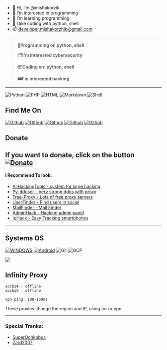- 👋 Hi, I’m @mishakorzik
- 👀 I’m interested in programming 
- 🌱 I’m learning programming
- 💞️ I like coding with python, shell
- 📫 developer.mishakorzhik@gmail.com
---
> **💾Programming on python, shell**

> **🗂️I'm interested cybersecurity**

> **📦Coding on: python, shell**

> **🎟️I'm interested hacking**

----

![Python](https://img.shields.io/badge/-Python-%230075a8?logo=python&logoColor=white&style=flat-square) ![PHP](https://img.shields.io/badge/-php-%230075a8?logo=php&logoColor=white&style=flat-square) ![HTML](https://img.shields.io/badge/-HTML-%23de4b25?logo=html5&logoColor=white&style=flat-square)
![Markdown](https://img.shields.io/badge/-Markdown-%23e9c241?logo=nim&logoColor=white&style=flat-square) ![Shell](https://img.shields.io/badge/-Shell-green?logo=shell&logoColor=white&style=flat-square) 

## Find Me On
[![Github](https://img.shields.io/badge/Reddit-MishaKorzhik-red?style=for-the-badge&logo=reddit)](https://www.reddit.com/u/Necessary_Mammoth368?utm_medium=android_app&utm_source=share)
[![Github](https://img.shields.io/badge/TELEGRAM-MishaKorzhik-orange?style=for-the-badge&logo=telegram)](https://t.me/ubp2q)
[![Github](https://img.shields.io/badge/GitHub-MishaKorzhik-yellow?style=for-the-badge&logo=github)](https://github.com/mishakorzik)
[![Github](https://img.shields.io/badge/Twitter-MishaKorzhik-blue?style=for-the-badge&logo=twitter)](https://twitter.com/MishaKorzhik)
[![Github](https://img.shields.io/badge/Discord-He1Zen-blue?style=for-the-badge&logo=discord)](https://discord.gg/xwpMuMYW57)

## Donate

**If you want to donate, click on the button**
<a href="https://www.buymeacoffee.com/misakorzik"><img title="Donate" src="https://img.shields.io/badge/Buy Me-A Coffee-yellow?style=for-the-badge&logo=github"></a>
------

#### I Recommend To look:

- <a 
href="https://github.com/mishakorzik/AllHackingTools">AllHackingTools - system for large hacking</a><br>
- <a href="https://github.com/mishakorzik/py-ddoser">Py-ddoser - Very strong ddos with proxy</a>
- <a href="https://github.com/mishakorzik/Free-Proxy">Free-Proxy - Lots of free proxy servers</a><br>
- <a href="https://github.com/mishakorzik/UserFinder">UserFinder - Find users in social</a><br>
- <a href="https://github.com/mishakorzik/MailFinder">MailFinder - Mail Finder</a><br>
- <a href="https://github.com/mishakorzik/AdminHack">AdminHack - Hacking admin panel</a><br>
- <a href="https://github.com/mishakorzik/IpHackk">IpHack - Easy Tracking smartphones</a><br>

-------
## Systems OS

[![WINDOWS](https://img.shields.io/badge/windows-black?style=for-the-badge&logo=windows&logoColor=white)](https://windows.com)
[![Android](https://img.shields.io/badge/Android-3DDC84?style=for-the-badge&logo=android&logoColor=white)](https://android.com)
![Git](https://img.shields.io/badge/Git-F05032?style=for-the-badge&logo=git&logoColor=white)
![GCP](https://img.shields.io/badge/Google_Cloud-4285F4?style=for-the-badge&logo=google-cloud&logoColor=white)

<img src="https://github-readme-stats.vercel.app/api?username=mishakorzik&show_icons=true&theme=default&line_height=25&layout=compact" /></p>

## Infinity Proxy
```
socks4 - offline
socks5 - offline

vpn ping: 100-150ms
```
These proxies change the region and IP, using tor or vpn

--------

### Special Tranks:

- <a href="http://github.com/SuperOchkobus">SuperOchkobus</a>
- <a href="https://github.com/Zard2007">Zard2007</a>

<!--
**mishakorzik/mishakorzik** is a ✨ _special_ ✨ repository because its `README.md` (this file) appears on your GitHub profile.

Here are some ideas to get you started:

- 🔭 I’m currently working on ...
- 🌱 I’m currently learning ...
- 👯 I’m looking to collaborate on ...
- 🤔 I’m looking for help with ...
- 💬 Ask me about ...
- 📫 How to reach me: ...
- 😄 Pronouns: ...
- ⚡ Fun fact: ...
-->
